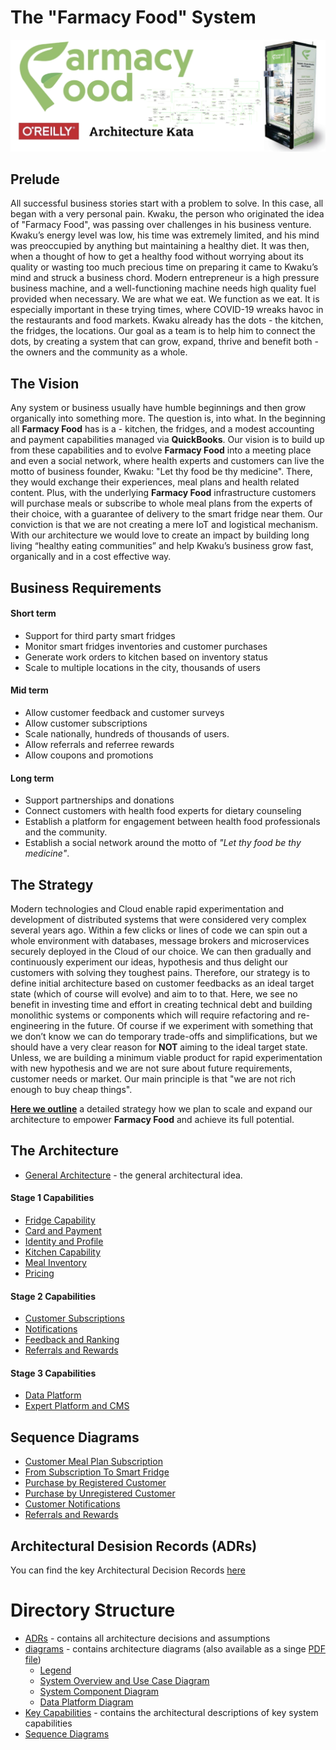 # The "Farmacy Food" System  

![image](./Images/Title.png)  

## Prelude  

All successful business stories start with a problem to solve. In this case, all began with a very personal pain. Kwaku, the person who originated the idea of "Farmacy Food", was passing over challenges in his business venture. Kwaku’s energy level was low, his time was extremely limited, and his mind was preoccupied by anything but maintaining a healthy diet. It was then, when a thought of how to get a healthy food without worrying about its quality or wasting too much precious time on preparing it came to Kwaku’s mind and struck a business chord. Modern entrepreneur is a high pressure business machine, and a well-functioning machine needs high quality fuel provided when necessary. We are what we eat. We function as we eat. It is especially important in these trying times, where COVID-19 wreaks havoc in the restaurants and food markets. Kwaku already has the dots - the kitchen, the fridges, the locations. Our goal as a team is to help him to connect the dots, by creating a system that can grow, expand, thrive and benefit both - the owners and the community as a whole.

## The Vision  

Any system or business usually have humble beginnings and then grow organically into something more. The question is, into what. In the beginning all __Farmacy Food__ has is a - kitchen, the fridges, and a modest accounting and payment capabilities managed via __QuickBooks__. Our vision is to build up from these capabilities and to evolve __Farmacy Food__ into a meeting place and even a social network, where health experts and customers can live the motto of business founder, Kwaku: "Let thy food be thy medicine". There, they would exchange their experiences, meal plans and health related content. Plus, with the underlying __Farmacy Food__ infrastructure customers will purchase meals or subscribe to whole meal plans from the experts of their choice, with a guarantee of delivery to the smart fridge near them. Our conviction is that we are not creating a mere IoT and logistical mechanism. With our architecture we would love to create an impact by building long living “healthy eating communities” and help Kwaku’s business grow fast, organically and in a cost effective way.

## Business Requirements  

#### Short term  

* Support for third party smart fridges
* Monitor smart fridges inventories and customer purchases
* Generate work orders to kitchen based on inventory status
* Scale to multiple locations in the city, thousands of users

#### Mid term  

* Allow customer feedback and customer surveys
* Allow customer subscriptions
* Scale nationally, hundreds of thousands of users.
* Allow referrals and referree rewards
* Allow coupons and promotions

#### Long term  

* Support partnerships and donations
* Connect customers with health food experts for dietary counseling
* Establish a platform for engagement between health food professionals and the community.
* Establish a social network around the motto of _"Let thy food be thy medicine"_.

##  The Strategy  

Modern technologies and Cloud enable rapid experimentation and development of distributed systems that were considered very complex several years ago. Within a few clicks or lines of code we can spin out a whole environment with databases, message brokers and microservices securely deployed in the Cloud of our choice. We can then gradually and continuously experiment our ideas, hypothesis and thus delight our customers with solving they toughest pains. Therefore, our strategy is to define initial architecture based on customer feedbacks as an ideal target state (which of course will evolve) and aim to to that. Here, we see no benefit in investing time and effort in creating technical debt and building monolithic systems or components which will require refactoring and re-engineering in the future. 
Of course if we experiment with something that we don’t know we can do temporary trade-offs and simplifications, but we should have a very clear reason for __NOT__ aiming to the ideal target state. Unless, we are building a minimum viable product for rapid experimentation with new hypothesis and we are not sure about future requirements, customer needs or market. Our main principle is that "we are not rich enough to buy cheap things".

 __[Here we outline](./Strategy.md)__ a detailed strategy how we plan to scale and expand our architecture to empower __Farmacy Food__ and achieve its full potential.  

## The Architecture  

* [General Architecture](./GeneralArchitecture.md) - the general architectural idea.  

#### Stage 1 Capabilities  

* [Fridge Capability](./Key%20Capabilities/Fridge%20Capability.md)
* [Card and Payment](./Key%20Capabilities/Card%20and%20Payment.md)
* [Identity and Profile](./Key%20Capabilities/Identity%20and%20Profile.md)  
* [Kitchen Capability](./Key%20Capabilities/Kitchens.md)
* [Meal Inventory](./Key%20Capabilities/Meal%20Inventory.md)
* [Pricing](./Key%20Capabilities/Pricing%20policies.md)

#### Stage 2 Capabilities  

* [Customer Subscriptions](./Key%20Capabilities/Customer%20Subscriptions.md)
* [Notifications](./Key%20Capabilities/Notifications.md)
* [Feedback and Ranking](./Key%20Capabilities/Feedbacks.md)  
* [Referrals and Rewards](./Key%20Capabilities/Referrals%20and%20Rewards.md)  

#### Stage 3 Capabilities  

* [Data Platform](./Key%20Capabilities/Data%20Platform.md)
* [Expert Platform and CMS](./Key%20Capabilities/Expert%20Platform.md)  

## Sequence  Diagrams

* [Customer Meal Plan Subscription](./Sequence%20Diagrams/MealPlanSubscription.png)
* [From Subscription To Smart Fridge](./Sequence%20Diagrams/SubscriptionExecution.png)
* [Purchase by Registered Customer](./Sequence%20Diagrams/RegPurchase.png)  
* [Purchase by Unregistered Customer](./Sequence%20Diagrams/UnregPurchase.png)  
* [Customer Notifications](./Sequence%20Diagrams/CustomerNotifications.png)  
* [Referrals and Rewards](./Sequence%20Diagrams/ReferralsRewards.png)  

## Architectural Desision Records (ADRs)  

You can find the key Architectural Decision Records [here](./ADRs/)  

# Directory Structure

- [ADRs](./ADRs/) - contains all architecture decisions and assumptions
- [diagrams](./diagrams/) - contains architecture diagrams (also available as a singe [PDF file](./diagrams/System%20Component%20Diagram%20-%20Platform.pdf))
	- [Legend](./diagrams/Legend.jpg)
	- [System Overview and Use Case Diagram](./diagrams/System%20Overview%20and%20Use%20Case%20Diagram%20-%20Platform.jpeg)
	- [System Component Diagram](./diagrams/System%20Component%20Diagram%20-%20Platform.jpeg)
	- [Data Platform Diagram](./diagrams/Data%20Platform%20Diagram.jpg)
- [Key Capabilities](./Key%20Capabilities/) - contains the architectural descriptions of key system capabilities
- [Sequence Diagrams](./Sequence%20Diagrams/)

